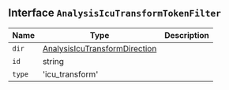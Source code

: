## Interface `AnalysisIcuTransformTokenFilter`

| Name | Type | Description |
| - | - | - |
| `dir` | [AnalysisIcuTransformDirection](./AnalysisIcuTransformDirection.md) | &nbsp; |
| `id` | string | &nbsp; |
| `type` | 'icu_transform' | &nbsp; |
